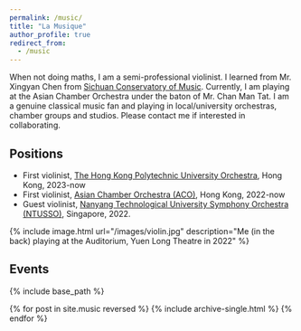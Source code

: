 ```yaml
---
permalink: /music/
title: "La Musique"
author_profile: true
redirect_from: 
  - /music
---
```

When not doing maths, I am a semi-professional violinist. I learned from Mr. Xingyan Chen from [Sichuan Conservatory of Music](http://www.sccm.cn
). Currently, I am playing at the Asian Chamber Orchestra under the baton of Mr. Chan Man Tat. I am a genuine classical music fan and playing in local/university orchestras, chamber groups and studios. Please contact me if interested in collaborating.


## Positions
* First violinist, [The Hong Kong Polytechnic University Orchestra](https://www.polyu.edu.hk/cpeo/polyu-orchestra/), Hong Kong, 2023-now
* First violinist, [Asian Chamber Orchestra (ACO)](https://acohk.org/), Hong Kong, 2022-now
* Guest violinist, [Nanyang Technological University Symphony Orchestra (NTUSSO)](https://ntusymphonyorchest.wixsite.com/website), Singapore, 2022.

{% include image.html url="/images/violin.jpg" description="Me (in the back) playing at the Auditorium, Yuen Long Theatre in 2022" %}

## Events
{% include base_path %}

{% for post in site.music reversed %}
  {% include archive-single.html %}
{% endfor %}
